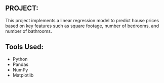 ## PROJECT:
This project implements a linear regression model to predict house prices based on key features such as square footage, number of bedrooms, and number of bathrooms.
## Tools Used:
- Python
-  Pandas
-  NumPy
-  Matplotlib
